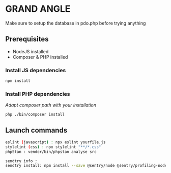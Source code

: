 # GRAND ANGLE

Make sure to setup the database in pdo.php before trying anything

## Prerequisites

- NodeJS installed
- Composer & PHP installed

### Install JS dependencies

```bash
npm install
```

### Install PHP dependencies

*Adapt composer path with your installation*

```bash
php ./bin/composer install
```

## Launch commands

```bash
eslint (javascript) : npx eslint yourfile.js
stylelint (css) : npx stylelint "**/*.css"
phpStan : vendor/bin/phpstan analyse src
```

```bash
sendtry info : 
sendtry install: npm install --save @sentry/node @sentry/profiling-node
```
